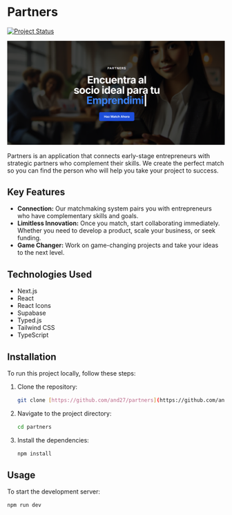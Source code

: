 # Partners

[![Project Status](https://img.shields.io/badge/Project%20Status-Development-yellow)](https://shields.io/)

![Project Screenshot](public/screenshot.png)

Partners is an application that connects early-stage entrepreneurs with strategic partners who complement their skills. We create the perfect match so you can find the person who will help you take your project to success.

## Key Features

*   **Connection:** Our matchmaking system pairs you with entrepreneurs who have complementary skills and goals.
*   **Limitless Innovation:** Once you match, start collaborating immediately. Whether you need to develop a product, scale your business, or seek funding.
*   **Game Changer:** Work on game-changing projects and take your ideas to the next level.

## Technologies Used

*   Next.js
*   React
*   React Icons
*   Supabase
*   Typed.js
*   Tailwind CSS
*   TypeScript

## Installation

To run this project locally, follow these steps:

1.  Clone the repository:

    ```bash
    git clone [https://github.com/and27/partners](https://github.com/and27/partners)
    ```

2.  Navigate to the project directory:

    ```bash
    cd partners
    ```

3.  Install the dependencies:

    ```bash
    npm install
    ```

## Usage

To start the development server:

```bash
npm run dev
